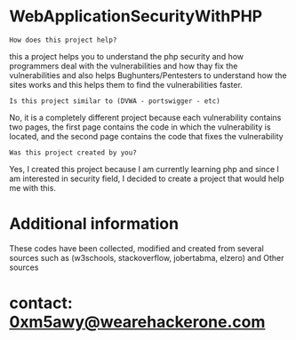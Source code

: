 # WebApplicationSecurityWithPHP
``How does this project help?``

this a project helps you to understand the php security and how programmers deal with the vulnerabilities and how thay fix the vulnerabilities and also helps Bughunters/Pentesters to understand how the sites works and this helps them to find the vulnerabilities faster.

``Is this project similar to (DVWA - portswigger - etc)``

No, it is a completely different project because each vulnerability contains two pages, the first page contains the code in which the vulnerability is located, and the second page contains the code that fixes the vulnerability

``Was this project created by you?``

Yes, I created this project because I am currently learning php and since I am interested in security field, I decided to create a project that would help me with this.
# Additional information

These codes have been collected, modified and created from several sources such as (w3schools, stackoverflow, jobertabma, elzero) and Other sources

# contact: 0xm5awy@wearehackerone.com
